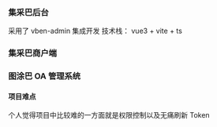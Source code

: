 ### 集采巴后台

采用了 vben-admin 集成开发
技术栈： vue3 + vite + ts

### 集采巴商户端

### 图涂巴 OA 管理系统

#### 项目难点

个人觉得项目中比较难的一方面就是权限控制以及无痛刷新 Token

